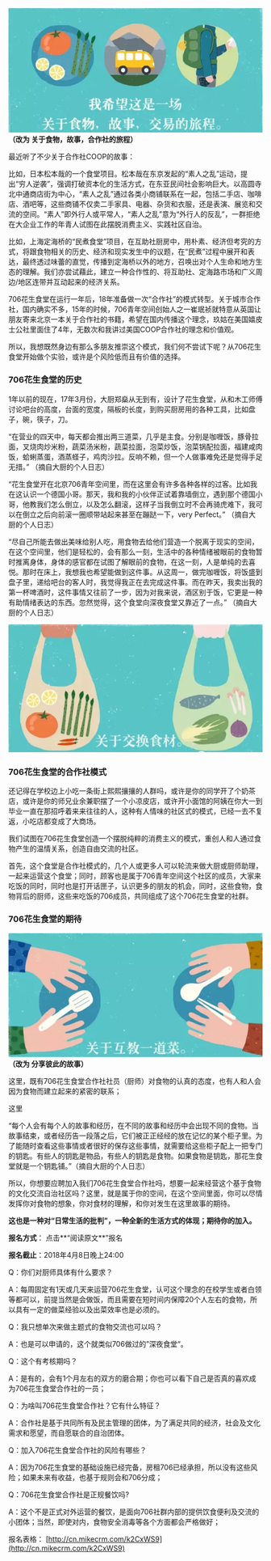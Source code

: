 



![image](assets/1.jpg)
**（改为 关于食物，故事，合作社的旅程）**



最近听了不少关于合作社COOP的故事：



比如，日本松本哉的一个食堂项目。松本哉在东京发起的“素人之乱”运动，提出“穷人逆袭”，强调打破资本化的生活方式，在东亚民间社会影响巨大。以高圆寺北中通商店街为中心，“素人之乱”通过各类小商铺联系在一起，包括二手店、咖啡店、酒吧等，这些商铺不仅卖二手家具、电器、杂货和衣服，还是表演、展览和交流的空间。“素人”即外行人或平常人，“素人之乱”意为“外行人的反乱”，一群拒绝在大企业工作的年青人试图在此摆脱消费主义、实践社区自治。



比如，上海定海桥的“民煮食堂”项目，在互助社厨房中，用朴素、经济但考究的方式，将跟食物相关的历史、经济和现实发生中的议题，在“民煮”过程中展开和表达，最终透过味蕾的直觉，传播到定海桥以外的地方，召唤出对个人生命和地方生态的理解。我们亦尝试藉此，建立一种合作性的、将互助社、定海路市场和广义周边/地区连带并互动起来的经济关系。



706花生食堂在运行一年后，18年准备做一次“合作社”的模式转型。关于城市合作社，国内确实不多，15年的时候，706青年空间创始人之一崔珉祯就特意从英国让朋友寄来北京一本关于合作社的书籍，希望在国内传播这个理念，玖姑在美国嬉皮士公社里面住了4年，无数次和我讲过美国COOP合作社的理念和价值观。



所以，我想既然身边有那么多朋友推崇这个模式，我们何不尝试下呢？从706花生食堂开始做个实验，或许是个风险低而且有价值的选择。



### 706花生食堂的历史



1年以前的现在，17年3月份，大厨郑燊从无到有，设计了花生食堂，从和木工师傅讨论吧台的高度，台面的宽度，隔板的长度，到购买厨房用的各种工具，比如盘子，碗，筷子，刀。



“在营业的四天中，每天都会推出两三道菜，几乎是主食。分别是咖喱饭，豚骨拉面，叉烧肉炒米粉，蔬菜汤米粉，蔬菜拉面，泡菜炒饭，泡菜锅配拉面，福建咸肉饭，蛤蜊蒸蛋，酒蒸蛏子，鸡肉沙拉。反响不赖，但一个人做事难免还是觉得手足无措。” （摘自大厨的个人日志）



“花生食堂开在北京706青年空间里，而在这里会有许多各种各样的过客。比如我在这认识一个德国小哥。那天，我和我的小伙伴正试着靠墙倒立，遇到那个德国小哥，他教我们怎么倒立，以及怎么翻滚，这样子当我倒立时不会再骑虎难下，我可以在倒立之后向前滚一圈顺带站起来甚至在蹦跶一下，very Perfect。” （摘自大厨的个人日志）



“尽自己所能去做出美味给别人吃，用食物去给他们营造一个脱离于现实的空间，在这个空间里，他们是轻松的，会有那么一刻，生活中的各种情绪被眼前的食物暂时推离身体，身体的感官都在试图了解眼前的食物，在这一刻，人是单纯的去喜悦。那时在床上，我想我也希望能做到这件事。从这周一，做完咖喱饭，将饭盛到盘子里，递给吧台的客人时，我觉得我正在去完成这件事。而在昨天，我卖出我的第一杯啤酒时，这件事情又往前了一步，因为对我来说，酒区别于饭，它更是一种有助情绪表达的东西。忽然觉得，这个食堂向深夜食堂又靠近了一点。” （摘自大厨的个人日志）



![image](assets/2.jpg)






### 706花生食堂的合作社模式



还记得在学校边上小吃一条街上熙熙攘攘的人群吗，或许是你的同学开了个奶茶店，或许是你的师兄业余兼职摆了一个小凉皮店，或许开小面馆的阿姨在你大一到毕业一直在那招呼着来来往往的人，这种有人情味的社区式的模式，已经一去不复返，小吃店都变成了大商场。



我们试图在706花生食堂创造一个摆脱纯粹的消费主义的模式，重创人和人通过食物产生的温情关系，创造自由交流的社区。



首先，这个食堂是合作社模式的，几个人或更多人可以轮流来做大厨或厨师助理，一起来运营这个食堂；同时，顾客也是属于706青年空间这个社区的成员，大家来吃饭的同时，同时也是打开话匣子，认识更多的朋友的机会，同时，这些食物，食物背后的厨师，这些来吃饭的706成员，共同组成了这个706花生食堂的社群。



### 706花生食堂的期待



![image](assets/3.jpg)
**（改为 分享彼此的故事）**



这里，既有706花生食堂合作社社员（厨师）对食物的认真的态度，也有人和人会因为食物而建立起来的紧密的联系；



这里



“每个人会有每个人的故事和经历，在不同的故事和经历中会出现不同的食物。当故事结束，或者经历告一段落之后，它们被正正经经的放在记忆的某个柜子里。为了能随时查看这些事情或者很好的保存这些事情，就需要给这些柜子配上一把专门的钥匙。有些人的钥匙是物品，有些人的钥匙是食物。如果食物是钥匙，那花生食堂就是一个钥匙铺。”（摘自大厨的个人日志）



所以，你想要应聘加入我们706花生食堂合作社吗，想要一起来经营这个基于食物的文化交流自治社区吗？这里，就是属于你的空间，在这个空间里面，你可以尽情发挥你对食物的想象，你对食材的理解，和你对发生在这里故事的期待。



**这也是一种对“日常生活的批判”，一种全新的生活方式的体现；期待你的加入。**



**报名方式**： 点击**“阅读原文**”报名



**报名截止**：2018年4月8日晚上24:00 





Q：你们对厨师具体有什么要求？



A：每周固定有1天或几天来运营706花生食堂，认可这个理念的在校学生或者白领等都可以，前提当然是会做饭，而且需要在短时间内保障20个人左右的食物，所以具有一定的做菜经验以及出菜效率也是必须的。



Q：我只想单次来做主题式的食物交流也可以吗？



A：也是可以申请的，这个就类似706做过的”深夜食堂“。



Q：这个有考核期吗？



A：是有的，会有1个月左右的双方的磨合期；你也可以看下自己是否真的喜欢成为706花生食堂合作社的一员；



Q：为啥叫706花生食堂合作社？它有什么特征？



A：合作社是基于共同所有及民主管理的团体，为了满足共同的经济，社会及文化需求和愿望，而自愿联合的自治团体。



Q：加入706花生食堂合作社的风险有哪些？



A：因为706花生食堂的基础设施已经完备，房租706已经承担，所以没有这些风险；如果未来有收益，也基于规则会和706分成；



Q：706花生食堂合作社是正规餐饮吗?



A：这个不是正式对外运营的餐饮，是面向706社群内部的提供饮食便利及交流的小团体；当然，即使对内，食物安全消毒等各个方面都会严格做好；



报名表格：   [http://cn.mikecrm.com/k2CxWS9](http://cn.mikecrm.com/k2CxWS9)


